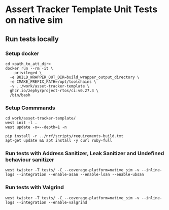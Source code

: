 # Assert Tracker Template Unit Tests on native sim

## Run tests locally

### Setup docker
```shell
cd <path_to_att_dir>
docker run --rm -it \
  --privileged \
  -e BUILD_WRAPPER_OUT_DIR=build_wrapper_output_directory \
  -e CMAKE_PREFIX_PATH=/opt/toolchains \
  -v .:/work/asset-tracker-template \
  ghcr.io/zephyrproject-rtos/ci:v0.27.4 \
  /bin/bash
```

### Setup Commmands
```shell
cd work/asset-tracker-template/
west init -l .
west update -o=--depth=1 -n

pip install -r ../nrf/scripts/requirements-build.txt
apt-get update && apt install -y curl ruby-full
```

###  Run tests with Address Sanitizer, Leak Sanitizer and Undefined behaviour sanitizer
```shell
west twister -T tests/ -C --coverage-platform=native_sim -v --inline-logs --integration --enable-asan --enable-lsan --enable-ubsan
```

###  Run tests with Valgrind
```shell
west twister -T tests/ -C --coverage-platform=native_sim -v --inline-logs --integration --enable-valgrind
```
